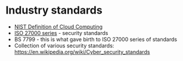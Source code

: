 # Industry standards

- [NIST Definition of Cloud Computing](http://nvlpubs.nist.gov/nistpubs/Legacy/SP/nistspecialpublication800-145.pdf)
- [ISO 27000 series](https://en.wikipedia.org/wiki/ISO/IEC_27000-series) - security standards
- BS 7799 - this is what gave birth to ISO 27000 series of standards
- Collection of various security standards: https://en.wikipedia.org/wiki/Cyber_security_standards
